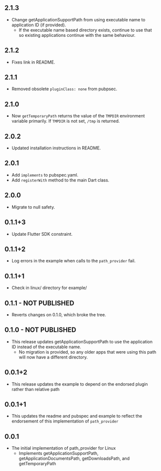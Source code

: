 ## 2.1.3

* Change getApplicationSupportPath from using executable name to application ID (if provided).
  * If the executable name based directory exists, continue to use that so existing applications continue with the same behaviour.

## 2.1.2

* Fixes link in README.

## 2.1.1

* Removed obsolete `pluginClass: none` from pubpsec.

## 2.1.0

* Now `getTemporaryPath` returns the value of the `TMPDIR` environment variable primarily. If `TMPDIR` is not set, `/tmp` is returned.

## 2.0.2

* Updated installation instructions in README.

## 2.0.1

* Add `implements` to pubspec.yaml.
* Add `registerWith` method to the main Dart class.

## 2.0.0

* Migrate to null safety.

## 0.1.1+3

* Update Flutter SDK constraint.

## 0.1.1+2

* Log errors in the example when calls to the `path_provider` fail.

## 0.1.1+1

* Check in linux/ directory for example/

## 0.1.1	- NOT PUBLISHED
* Reverts changes on 0.1.0, which broke the tree.


## 0.1.0	- NOT PUBLISHED
* This release updates getApplicationSupportPath to use the application ID instead of the executable name.
  * No migration is provided, so any older apps that were using this path will now have a different directory.

## 0.0.1+2
* This release updates the example to depend on the endorsed plugin rather than relative path

## 0.0.1+1
* This updates the readme and pubspec and example to reflect the endorsement of this implementation of `path_provider`

## 0.0.1
* The initial implementation of path\_provider for Linux
  * Implements getApplicationSupportPath, getApplicationDocumentsPath, getDownloadsPath, and getTemporaryPath
